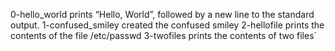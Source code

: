 0-hello_world  prints “Hello, World”, followed by a new line to the standard output.
1-confused_smiley created the confused smiley
2-hellofile prints the contents of the file /etc/passwd
3-twofiles prints the contents of two files`
